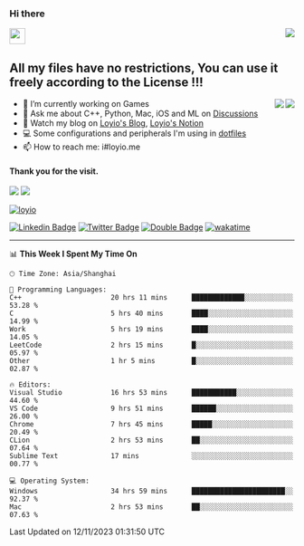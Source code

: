 <h3 align="left">Hi there</h3>
<img src='https://em-content.zobj.net/source/animated-noto-color-emoji/356/waving-hand_light-skin-tone_1f44b-1f3fb_1f3fb.gif' width='28' />
<a align="right" href="https://github.com/loyio/loyio/blob/master/STAR/README.md"><img align="right" src="https://img.shields.io/badge/LOYIO-STAR-green" /></a>

## All my files have no restrictions, You can use it freely according to the License !!!

<a href="https://github.com/loyio#gh-light-mode-only">
     <img align="right"  src="https://loy-readme.vercel.app/api/top-langs/?username=loyio&langs_count=6&hide=css,html,jupyter%20notebook" />
</a>

<a href="https://github.com/loyio#gh-dark-mode-only">
  <img align="right"  src="https://loy-readme.vercel.app/api/top-langs/?username=loyio&langs_count=6&theme=slateorange&hide=css,html,jupyter%20notebook" />
</a>



- 🔭 I’m currently working on Games
- 💬 Ask me about C++, Python, Mac, iOS and ML on [Discussions](https://github.com/loyio/blog/discussions)
- 📔 Watch my blog on [Loyio's Blog](https://loyio.me), [Loyio's Notion](https://loyio.notion.site/loyio/Loyio-s-Dashboard-2f56bd29222a445ea9d9e8802a1ac83b)
- 💻 Some configurations and peripherals I'm using in [dotfiles](https://github.com/loyio/dotfiles)
- 📫 How to reach me: i#loyio.me


#### Thank you for the visit.
<img src="http://profile-counter.glitch.me/loyio/count.svg" />

<img src="https://loy-readme.vercel.app/api?username=loyio&show_icons=true&hide=stars&include_all_commits=true&hide_title=true&theme=slateorange" />

     

[![loyio](https://github-profile-trophy.vercel.app/?username=loyio&theme=onedark&column=4)](https://github.com/loyio)

[![Linkedin Badge](https://img.shields.io/badge/-@loyio-0077b5?style=flat-square&logo=Linkedin&logoColor=white&labelColor=0077b5&link=https://www.linkedin.com/in/loyio-hex-363172158/)](https://www.linkedin.com/in/loyio-hex-363172158/)
[![Twitter Badge](https://img.shields.io/badge/-@loyiome-000000?style=flat-square&labelColor=000000&logo=x&logoColor=white&link=https://twitter.com/loyiome)](https://twitter.com/loyiome)
[![Double Badge](https://img.shields.io/badge/@loyio-007722?style=flat&logo=Douban&logoColor=white)](https://www.douban.com/people/susmote)
[![wakatime](https://wakatime.com/badge/user/c0ddc104-5a20-41d1-ab9a-c4d9ea20a4d9.svg)](https://wakatime.com/@c0ddc104-5a20-41d1-ab9a-c4d9ea20a4d9)

-------
<!--START_SECTION:waka-->
📊 **This Week I Spent My Time On** 

```text
🕑︎ Time Zone: Asia/Shanghai

💬 Programming Languages: 
C++                      20 hrs 11 mins      █████████████░░░░░░░░░░░░   53.28 % 
C                        5 hrs 40 mins       ████░░░░░░░░░░░░░░░░░░░░░   14.99 % 
Work                     5 hrs 19 mins       ████░░░░░░░░░░░░░░░░░░░░░   14.05 % 
LeetCode                 2 hrs 15 mins       █░░░░░░░░░░░░░░░░░░░░░░░░   05.97 % 
Other                    1 hr 5 mins         █░░░░░░░░░░░░░░░░░░░░░░░░   02.87 % 

🔥 Editors: 
Visual Studio            16 hrs 53 mins      ███████████░░░░░░░░░░░░░░   44.60 % 
VS Code                  9 hrs 51 mins       ██████░░░░░░░░░░░░░░░░░░░   26.00 % 
Chrome                   7 hrs 45 mins       █████░░░░░░░░░░░░░░░░░░░░   20.49 % 
CLion                    2 hrs 53 mins       ██░░░░░░░░░░░░░░░░░░░░░░░   07.64 % 
Sublime Text             17 mins             ░░░░░░░░░░░░░░░░░░░░░░░░░   00.77 % 

💻 Operating System: 
Windows                  34 hrs 59 mins      ███████████████████████░░   92.37 % 
Mac                      2 hrs 53 mins       ██░░░░░░░░░░░░░░░░░░░░░░░   07.63 % 
```


 Last Updated on 12/11/2023 01:31:50 UTC
<!--END_SECTION:waka-->
